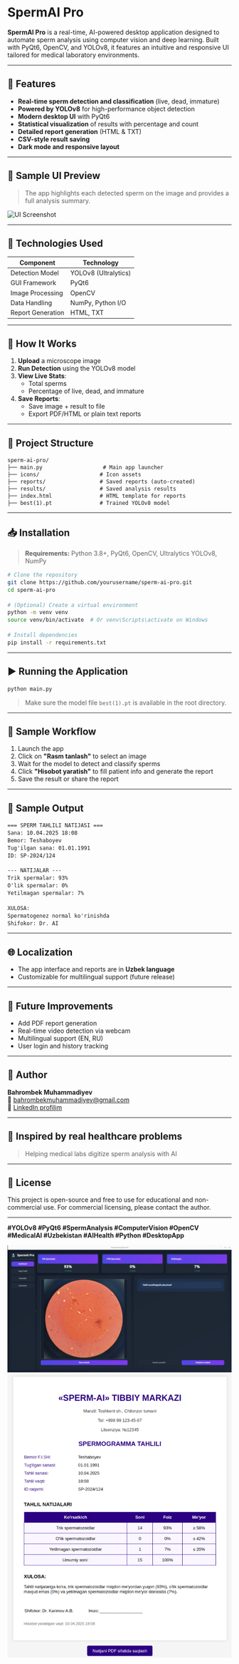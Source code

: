 # SpermAI Pro

**SpermAI Pro** is a real-time, AI-powered desktop application designed to automate sperm analysis using computer vision and deep learning. Built with PyQt6, OpenCV, and YOLOv8, it features an intuitive and responsive UI tailored for medical laboratory environments.

---

## 🧬 Features

- **Real-time sperm detection and classification** (live, dead, immature)
- **Powered by YOLOv8** for high-performance object detection
- **Modern desktop UI** with PyQt6
- **Statistical visualization** of results with percentage and count
- **Detailed report generation** (HTML & TXT)
- **CSV-style result saving**
- **Dark mode and responsive layout**

---

## 📸 Sample UI Preview

> The app highlights each detected sperm on the image and provides a full analysis summary.

![UI Screenshot](preview.png) <!-- Replace with actual screenshot if available -->

---

## 🧠 Technologies Used

| Component         | Technology        |
|------------------|-------------------|
| Detection Model   | YOLOv8 (Ultralytics) |
| GUI Framework     | PyQt6             |
| Image Processing  | OpenCV            |
| Data Handling     | NumPy, Python I/O |
| Report Generation | HTML, TXT         |

---

## 🚀 How It Works

1. **Upload** a microscope image
2. **Run Detection** using the YOLOv8 model
3. **View Live Stats**:
   - Total sperms
   - Percentage of live, dead, and immature
4. **Save Reports**:
   - Save image + result to file
   - Export PDF/HTML or plain text reports

---

## 📂 Project Structure

```
sperm-ai-pro/
├── main.py                   # Main app launcher
├── icons/                   # Icon assets
├── reports/                 # Saved reports (auto-created)
├── results/                 # Saved analysis results
├── index.html               # HTML template for reports
├── best(1).pt               # Trained YOLOv8 model
```

---

## 📥 Installation

> **Requirements:** Python 3.8+, PyQt6, OpenCV, Ultralytics YOLOv8, NumPy

```bash
# Clone the repository
git clone https://github.com/yourusername/sperm-ai-pro.git
cd sperm-ai-pro

# (Optional) Create a virtual environment
python -m venv venv
source venv/bin/activate  # Or venv\Scripts\activate on Windows

# Install dependencies
pip install -r requirements.txt
```

---

## ▶️ Running the Application

```bash
python main.py
```

> Make sure the model file `best(1).pt` is available in the root directory.

---

## 🧪 Sample Workflow

1. Launch the app
2. Click on **"Rasm tanlash"** to select an image
3. Wait for the model to detect and classify sperms
4. Click **"Hisobot yaratish"** to fill patient info and generate the report
5. Save the result or share the report

---

## 📄 Sample Output

```txt
=== SPERM TAHLILI NATIJASI ===
Sana: 10.04.2025 18:08
Bemor: Teshaboyev
Tug'ilgan sana: 01.01.1991
ID: SP-2024/124

--- NATIJALAR ---
Trik spermalar: 93%
O'lik spermalar: 0%
Yetilmagan spermalar: 7%

XULOSA:
Spermatogenez normal ko'rinishda
Shifokor: Dr. AI
```

---

## 🌐 Localization
- The app interface and reports are in **Uzbek language**
- Customizable for multilingual support (future release)

---

## 📌 Future Improvements

- Add PDF report generation
- Real-time video detection via webcam
- Multilingual support (EN, RU)
- User login and history tracking

---

## 🙌 Author
**Bahrombek Muhammadiyev**  
📧 [bahrombekmuhammadiyev@gmail.com](mailto:bahrombekmuhammadiyev@gmail.com)  
🔗 [LinkedIn profilim](https://www.linkedin.com/in/muhammadiyevbahrombek/)


---

## 🧠 Inspired by real healthcare problems
> Helping medical labs digitize sperm analysis with AI

---

## 📜 License
This project is open-source and free to use for educational and non-commercial use. For commercial licensing, please contact the author.

---

**#YOLOv8 #PyQt6 #SpermAnalysis #ComputerVision #OpenCV #MedicalAI #Uzbekistan #AIHealth #Python #DesktopApp**

![alt text](image.png)
![alt text](image-1.png)